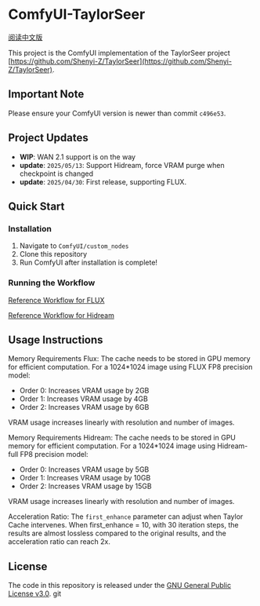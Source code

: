 # ComfyUI-TaylorSeer

[阅读中文版](./README_zh.md)

This project is the ComfyUI implementation of the TaylorSeer project [https://github.com/Shenyi-Z/TaylorSeer](https://github.com/Shenyi-Z/TaylorSeer).

## Important Note

Please ensure your ComfyUI version is newer than commit `c496e53`.

## Project Updates

- **WIP**: WAN 2.1 support is on the way
- **update**: ```2025/05/13```: Support Hidream, force VRAM purge when checkpoint is changed
- **update**: ```2025/04/30```: First release, supporting FLUX.

## Quick Start

### Installation

1. Navigate to `ComfyUI/custom_nodes`
2. Clone this repository
3. Run ComfyUI after installation is complete!

### Running the Workflow

[Reference Workflow for FLUX](./workflows/taylorseer_example_flux.json)

[Reference Workflow for Hidream](./workflows/taylorseer_example_hidream_full.json)

## Usage Instructions

Memory Requirements Flux: The cache needs to be stored in GPU memory for efficient computation. For a 1024*1024 image using FLUX FP8 precision model:

- Order 0: Increases VRAM usage by 2GB
- Order 1: Increases VRAM usage by 4GB
- Order 2: Increases VRAM usage by 6GB

VRAM usage increases linearly with resolution and number of images.

Memory Requirements Hidream: The cache needs to be stored in GPU memory for efficient computation. For a 1024*1024 image using Hidream-full FP8 precision model:

- Order 0: Increases VRAM usage by 5GB
- Order 1: Increases VRAM usage by 10GB
- Order 2: Increases VRAM usage by 15GB

VRAM usage increases linearly with resolution and number of images.

Acceleration Ratio: The `first_enhance` parameter can adjust when Taylor Cache intervenes. When first_enhance = 10, with 30 iteration steps, the results are almost lossless compared to the original results, and the acceleration ratio can reach 2x.

## License

The code in this repository is released under the [GNU General Public License v3.0](./LICENSE).
git 